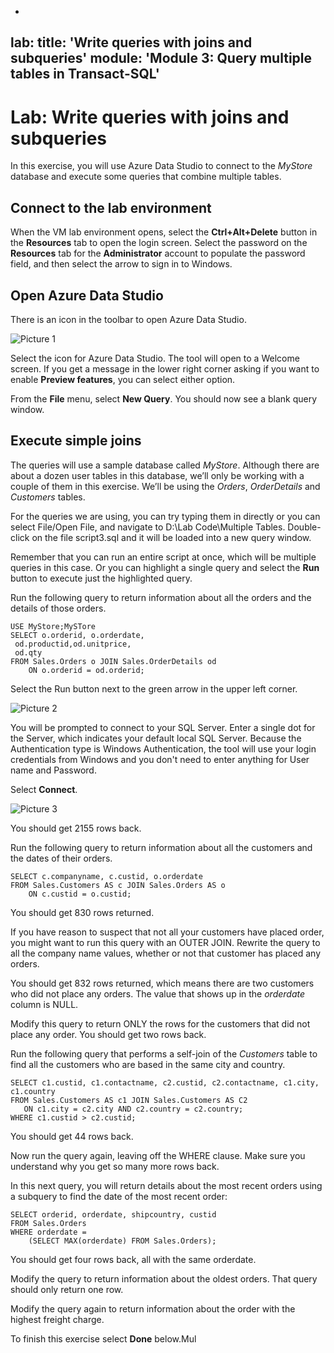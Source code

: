 -
lab:
    title: 'Write queries with joins and subqueries'
    module: 'Module 3: Query multiple tables in Transact-SQL'
---

# Lab: Write queries with joins and subqueries
 
In this exercise, you will use Azure Data Studio to connect to the _MyStore_ database and execute some queries that combine multiple tables.

## Connect to the lab environment

When the VM lab environment opens, select the  **Ctrl+Alt+Delete** button in the **Resources** tab to open the login screen. 
Select the password on the **Resources** tab for the **Administrator** account to populate the password field, and then select the arrow to sign in to Windows.

## Open Azure Data Studio

There is an icon in the toolbar to open Azure Data Studio. 

![Picture 1](../media/Module1-Unit6-picture1.png)

Select the icon for Azure Data Studio. The tool will open to a Welcome screen. If you get a message in the lower right corner asking if you want to enable **Preview features**, you can select either option. 

From the **File** menu, select **New Query**. You should now see a blank query window. 

## Execute simple joins

The queries will use a sample database called _MyStore_. Although there are about a dozen user tables in this database, we’ll only be working with a couple of them in this exercise. We’ll be using the _Orders_, _OrderDetails_ and _Customers_ tables. 

For the queries we are using, you can try typing them in directly or you can select File/Open File, and navigate to D:\Lab Code\Multiple Tables. Double-click on the file script3.sql and it will be loaded into a new query window.

Remember that you can run an entire script at once, which will be multiple queries in this case. Or you can highlight a single query and select the **Run** button to execute just the highlighted query. 

Run the following query to return information about all the orders and the details of those orders. 

```tsql
USE MyStore;MySTore
SELECT o.orderid, o.orderdate,
 od.productid,od.unitprice,
 od.qty
FROM Sales.Orders o JOIN Sales.OrderDetails od
    ON o.orderid = od.orderid;
```

Select the Run button next to the green arrow in the upper left corner.  

![Picture 2](../media/Module1-Unit6-picture2.png)

You will be prompted to connect to your SQL Server. Enter a single dot for the Server, which indicates your default local SQL Server. Because the Authentication type is Windows Authentication, the tool will use your login credentials from Windows and you don't need to enter anything for User name and Password. 

Select **Connect**. 

![Picture 3](../media/Module1-Unit6-picture3.png)

You should get 2155 rows back.

Run the following query to return information about all the customers and the dates of their orders. 

```tsql
SELECT c.companyname, c.custid, o.orderdate
FROM Sales.Customers AS c JOIN Sales.Orders AS o
    ON c.custid = o.custid;
```
You should get 830 rows returned. 

If you have reason to suspect that not all your customers have placed order, you might want to run this query with an OUTER JOIN. Rewrite the query to all the company name values, whether or not that customer has placed any orders.

You should get 832 rows returned, which means there are two customers who did not place any orders. The value that shows up in the _orderdate_ column is NULL. 

Modify this query to return ONLY the rows for the customers that did not place any order. You should get two rows back. 

Run the following query that performs a self-join of the _Customers_ table to find all the customers who are based in the same city and country. 

```tsql
SELECT c1.custid, c1.contactname, c2.custid, c2.contactname, c1.city, c1.country
FROM Sales.Customers AS c1 JOIN Sales.Customers AS C2
   ON c1.city = c2.city AND c2.country = c2.country;
WHERE c1.custid > c2.custid;
```
You should get 44 rows back.

Now run the query again, leaving off the WHERE clause. Make sure you understand why you get so many more rows back. 


In this next query, you will return details about the most recent orders using a subquery to find the date of the most recent order:

```tsql
SELECT orderid, orderdate, shipcountry, custid 
FROM Sales.Orders
WHERE orderdate = 
    (SELECT MAX(orderdate) FROM Sales.Orders);
```

You should get four rows back, all with the same orderdate. 

Modify the query to return information about the oldest orders. That query should only return one row.

Modify the query again to return information about the order with the highest freight charge. 

To finish this exercise select **Done** below.Mul

